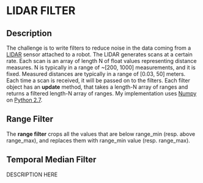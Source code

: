 # LIDAR FILTER

## Description

The challenge is to write filters to reduce noise in the data coming from a [LIDAR](https://en.wikipedia.org/wiki/Lidar) sensor attached to a robot. The LIDAR generates scans at a certain rate. Each scan is an array of length N of float values representing distance measures. N is typically in a range of ~[200, 1000] measurements, and it is fixed. Measured distances are typically in a range of [0.03, 50] meters. Each time a scan is received, it will be passed on to the filters. Each filter object has an **update** method, that takes a length-N array of ranges and returns a filtered length-N array of ranges. My implementation uses [Numpy](http://www.numpy.org/) on [Python 2.7](https://www.python.org/download/releases/2.7/).

## Range Filter

The **range filter** crops all the values that are below range\_min (resp. above range\_max), and replaces them with range\_min value (resp. range\_max).

## Temporal Median Filter

DESCRIPTION HERE